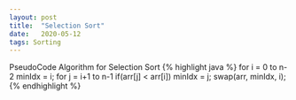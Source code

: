 ```yaml
---
layout: post
title:  "Selection Sort"
date:   2020-05-12
tags: Sorting
---
```


PseudoCode Algorithm for Selection Sort
{% highlight java %}
for i = 0 to n-2
  minIdx = i;
  for j = i+1 to n-1
    if(arr[j] < arr[i]) minIdx = j;
  swap(arr, minIdx, i);
{% endhighlight %}